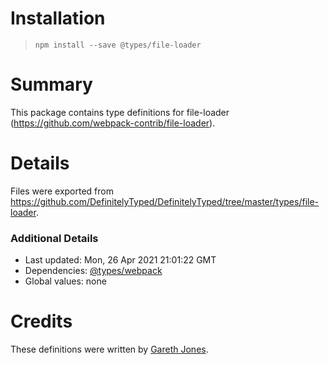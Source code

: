 # Installation
> `npm install --save @types/file-loader`

# Summary
This package contains type definitions for file-loader (https://github.com/webpack-contrib/file-loader).

# Details
Files were exported from https://github.com/DefinitelyTyped/DefinitelyTyped/tree/master/types/file-loader.

### Additional Details
 * Last updated: Mon, 26 Apr 2021 21:01:22 GMT
 * Dependencies: [@types/webpack](https://npmjs.com/package/@types/webpack)
 * Global values: none

# Credits
These definitions were written by [Gareth Jones](https://github.com/g-rath).

